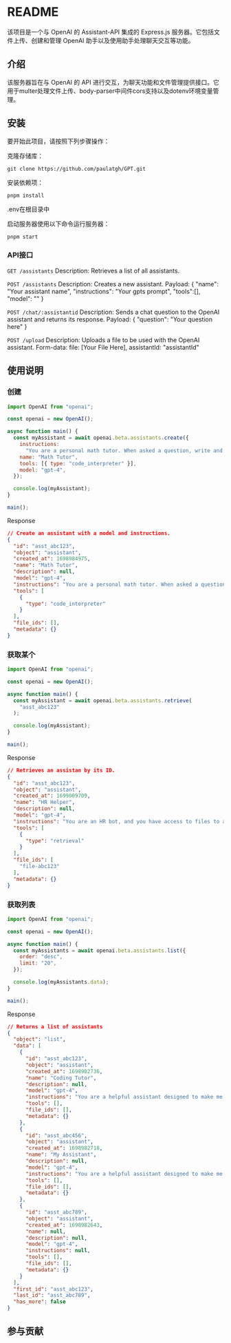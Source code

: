 # README
该项目是一个与 OpenAI 的 Assistant-API 集成的 Express.js 服务器。它包括文件上传、创建和管理 OpenAI 助手以及使用助手处理聊天交互等功能。 
## 介绍
该服务器旨在与 OpenAI 的 API 进行交互，为聊天功能和文件管理提供接口。它用于multer处理文件上传、body-parser中间件cors支持以及dotenv环境变量管理。
## 安装
要开始此项目，请按照下列步骤操作：

克隆存储库：
```
git clone https://github.com/paulatgh/GPT.git
```
安装依赖项：
```
pnpm install 
```
.env在根目录中

启动服务器使用以下命令运行服务器：
```
pnpm start
```


### API接口
`GET /assistants` 
Description: Retrieves a list of all assistants. 

`POST /assistants` 
Description: Creates a new assistant. Payload: { "name": "Your assistant name", "instructions": "Your gpts prompt", "tools":[], "model": "" } 

`POST /chat/:assistantid` 
Description: Sends a chat question to the OpenAI assistant and returns its response. Payload: { "question": "Your question here" }  

`POST /upload` 
Description: Uploads a file to be used with the OpenAI assistant. Form-data: file: [Your File Here], assistantId: "assistantId"

## 使用说明
### 创建 
```js
import OpenAI from "openai";

const openai = new OpenAI();

async function main() {
  const myAssistant = await openai.beta.assistants.create({
    instructions:
      "You are a personal math tutor. When asked a question, write and run Python code to answer the question.",
    name: "Math Tutor",
    tools: [{ type: "code_interpreter" }],
    model: "gpt-4",
  });

  console.log(myAssistant);
}

main();
```
Response 
```json
// Create an assistant with a model and instructions.
{
  "id": "asst_abc123",
  "object": "assistant",
  "created_at": 1698984975,
  "name": "Math Tutor",
  "description": null,
  "model": "gpt-4",
  "instructions": "You are a personal math tutor. When asked a question, write and run Python code to answer the question.",
  "tools": [
    {
      "type": "code_interpreter"
    }
  ],
  "file_ids": [],
  "metadata": {}
}
```
### 获取某个
```js
import OpenAI from "openai";

const openai = new OpenAI();

async function main() {
  const myAssistant = await openai.beta.assistants.retrieve(
    "asst_abc123"
  );

  console.log(myAssistant);
}

main();
```
Response
```json
// Retrieves an assistan by its ID.
{
  "id": "asst_abc123",
  "object": "assistant",
  "created_at": 1699009709,
  "name": "HR Helper",
  "description": null,
  "model": "gpt-4",
  "instructions": "You are an HR bot, and you have access to files to answer employee questions about company policies.",
  "tools": [
    {
      "type": "retrieval"
    }
  ],
  "file_ids": [
    "file-abc123"
  ],
  "metadata": {}
}
```
### 获取列表
```js
import OpenAI from "openai";

const openai = new OpenAI();

async function main() {
  const myAssistants = await openai.beta.assistants.list({
    order: "desc",
    limit: "20",
  });

  console.log(myAssistants.data);
}

main();
```
Response
```json
// Returns a list of assistants
{
  "object": "list",
  "data": [
    {
      "id": "asst_abc123",
      "object": "assistant",
      "created_at": 1698982736,
      "name": "Coding Tutor",
      "description": null,
      "model": "gpt-4",
      "instructions": "You are a helpful assistant designed to make me better at coding!",
      "tools": [],
      "file_ids": [],
      "metadata": {}
    },
    {
      "id": "asst_abc456",
      "object": "assistant",
      "created_at": 1698982718,
      "name": "My Assistant",
      "description": null,
      "model": "gpt-4",
      "instructions": "You are a helpful assistant designed to make me better at coding!",
      "tools": [],
      "file_ids": [],
      "metadata": {}
    },
    {
      "id": "asst_abc789",
      "object": "assistant",
      "created_at": 1698982643,
      "name": null,
      "description": null,
      "model": "gpt-4",
      "instructions": null,
      "tools": [],
      "file_ids": [],
      "metadata": {}
    }
  ],
  "first_id": "asst_abc123",
  "last_id": "asst_abc789",
  "has_more": false
}
```
## 参与贡献
